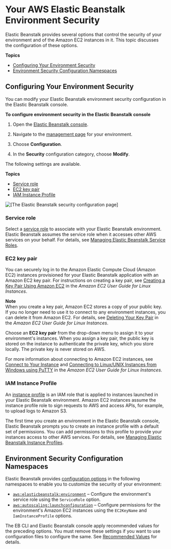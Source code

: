 # Your AWS Elastic Beanstalk Environment Security<a name="using-features.managing.security"></a>

Elastic Beanstalk provides several options that control the security of your environment and of the Amazon EC2 instances in it\. This topic discusses the configuration of these options\.

**Topics**
+ [Configuring Your Environment Security](#using-features.managing.security.console)
+ [Environment Security Configuration Namespaces](#using-features.managing.security.namespaces)

## Configuring Your Environment Security<a name="using-features.managing.security.console"></a>

You can modify your Elastic Beanstalk environment security configuration in the Elastic Beanstalk console\.

**To configure environment security in the Elastic Beanstalk console**

1. Open the [Elastic Beanstalk console](https://console.aws.amazon.com/elasticbeanstalk)\.

1. Navigate to the [management page](environments-console.md) for your environment\.

1. Choose **Configuration**\.

1. In the **Security** configuration category, choose **Modify**\.

The following settings are available\.

**Topics**
+ [Service role](#using-features.managing.security.servicerole)
+ [EC2 key pair](#using-features.managing.security.keypair)
+ [IAM Instance Profile](#using-features.managing.security.profile)

![\[The Elastic Beanstalk security configuration page\]](http://docs.aws.amazon.com/elasticbeanstalk/latest/dg/images/aeb-env-config-security-page.png)

### Service role<a name="using-features.managing.security.servicerole"></a>

Select a [service role](iam-servicerole.md) to associate with your Elastic Beanstalk environment\. Elastic Beanstalk assumes the service role when it accesses other AWS services on your behalf\. For details, see [Managing Elastic Beanstalk Service Roles](iam-servicerole.md)\. 

### EC2 key pair<a name="using-features.managing.security.keypair"></a>

You can securely log in to the Amazon Elastic Compute Cloud \(Amazon EC2\) instances provisioned for your Elastic Beanstalk application with an Amazon EC2 key pair\. For instructions on creating a key pair, see [Creating a Key Pair Using Amazon EC2](https://docs.aws.amazon.com/AWSEC2/latest/UserGuide/ec2-key-pairs.html#having-ec2-create-your-key-pair) in the *Amazon EC2 User Guide for Linux Instances*\. 

**Note**  
When you create a key pair, Amazon EC2 stores a copy of your public key\. If you no longer need to use it to connect to any environment instances, you can delete it from Amazon EC2\. For details, see [Deleting Your Key Pair](https://docs.aws.amazon.com/AWSEC2/latest/UserGuide/ec2-key-pairs.html#delete-key-pair) in the *Amazon EC2 User Guide for Linux Instances*\.

Choose an **EC2 key pair** from the drop\-down menu to assign it to your environment's instances\. When you assign a key pair, the public key is stored on the instance to authenticate the private key, which you store locally\. The private key is never stored on AWS\.

For more information about connecting to Amazon EC2 instances, see [Connect to Your Instance](https://docs.aws.amazon.com/AWSEC2/latest/UserGuide/AccessingInstances.html) and [Connecting to Linux/UNIX Instances from Windows using PuTTY](https://docs.aws.amazon.com/AWSEC2/latest/UserGuide/putty.html) in the *Amazon EC2 User Guide for Linux Instances*\. 

### IAM Instance Profile<a name="using-features.managing.security.profile"></a>

An [instance profile](concepts-roles-instance.md) is an IAM role that is applied to instances launched in your Elastic Beanstalk environment\. Amazon EC2 instances assume the instance profile role to sign requests to AWS and access APIs, for example, to upload logs to Amazon S3\.

The first time you create an environment in the Elastic Beanstalk console, Elastic Beanstalk prompts you to create an instance profile with a default set of permissions\. You can add permissions to this profile to provide your instances access to other AWS services\. For details, see [Managing Elastic Beanstalk Instance Profiles](iam-instanceprofile.md)\.

## Environment Security Configuration Namespaces<a name="using-features.managing.security.namespaces"></a>

Elastic Beanstalk provides [configuration options](command-options.md) in the following namespaces to enable you to customize the security of your environment:
+ [`aws:elasticbeanstalk:environment`](command-options-general.md#command-options-general-elasticbeanstalkenvironment) – Configure the environment's service role using the `ServiceRole` option\.
+ [`aws:autoscaling:launchconfiguration`](command-options-general.md#command-options-general-autoscalinglaunchconfiguration) – Configure permissions for the environment's Amazon EC2 instances using the `EC2KeyName` and `IamInstanceProfile` options\.

The EB CLI and Elastic Beanstalk console apply recommended values for the preceding options\. You must remove these settings if you want to use configuration files to configure the same\. See [Recommended Values](command-options.md#configuration-options-recommendedvalues) for details\.